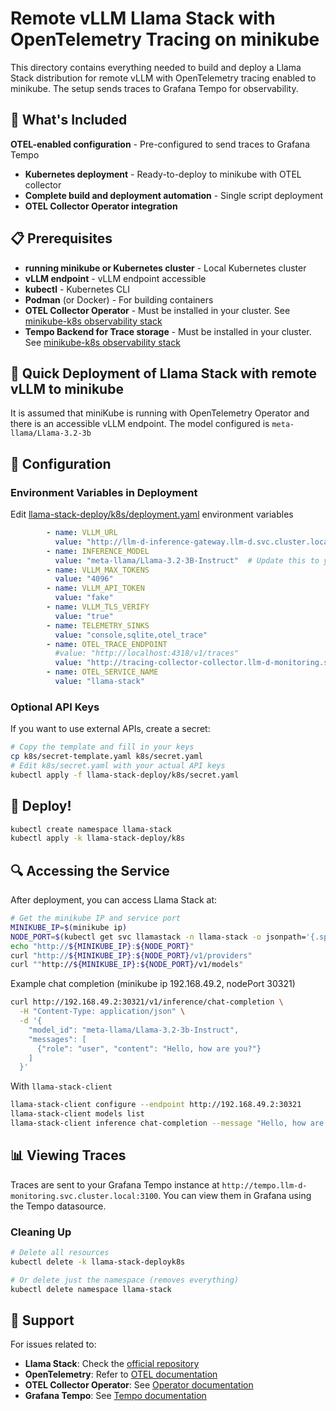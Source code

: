 # Remote vLLM Llama Stack with OpenTelemetry Tracing on minikube

This directory contains everything needed to build and deploy a Llama Stack distribution for remote vLLM with OpenTelemetry tracing enabled to minikube.
The setup sends traces to Grafana Tempo for observability.

## 🎯 What's Included

 **OTEL-enabled configuration** - Pre-configured to send traces to Grafana Tempo
- **Kubernetes deployment** - Ready-to-deploy to minikube with OTEL collector
- **Complete build and deployment automation** - Single script deployment
- **OTEL Collector Operator integration**

## 📋 Prerequisites

- **running minikube or Kubernetes cluster** - Local Kubernetes cluster
- **vLLM endpoint** - vLLM endpoint accessible
- **kubectl** - Kubernetes CLI
- **Podman** (or Docker) - For building containers
- **OTEL Collector Operator** - Must be installed in your cluster. See [minikube-k8s observability stack](../README.md)
- **Tempo Backend for Trace storage** - Must be installed in your cluster. See [minikube-k8s observability stack](../README.md)


## 🚀 Quick Deployment of Llama Stack with remote vLLM to minikube

It is assumed that miniKube is running with OpenTelemetry Operator and there is an accessible vLLM endpoint.
The model configured is `meta-llama/Llama-3.2-3b`

## 🔧 Configuration

### Environment Variables in Deployment

Edit [llama-stack-deploy/k8s/deployment.yaml](./llama-stack-deploy/k8s/deployment.yaml) environment variables

```yaml
        - name: VLLM_URL
          value: "http://llm-d-inference-gateway.llm-d.svc.cluster.local:80/v1"
        - name: INFERENCE_MODEL
          value: "meta-llama/Llama-3.2-3B-Instruct"  # Update this to your model
        - name: VLLM_MAX_TOKENS
          value: "4096"
        - name: VLLM_API_TOKEN
          value: "fake"
        - name: VLLM_TLS_VERIFY
          value: "true"
        - name: TELEMETRY_SINKS
          value: "console,sqlite,otel_trace"
        - name: OTEL_TRACE_ENDPOINT
          #value: "http://localhost:4318/v1/traces"
          value: "http://tracing-collector-collector.llm-d-monitoring.svc.cluster.local:4318/v1/traces"
        - name: OTEL_SERVICE_NAME
          value: "llama-stack"
```

### Optional API Keys

If you want to use external APIs, create a secret:

```bash
# Copy the template and fill in your keys
cp k8s/secret-template.yaml k8s/secret.yaml
# Edit k8s/secret.yaml with your actual API keys
kubectl apply -f llama-stack-deploy/k8s/secret.yaml
```

## 🚀 Deploy!

```bash
kubectl create namespace llama-stack
kubectl apply -k llama-stack-deploy/k8s
```

## 🔍 Accessing the Service

After deployment, you can access Llama Stack at:

```bash
# Get the minikube IP and service port
MINIKUBE_IP=$(minikube ip)
NODE_PORT=$(kubectl get svc llamastack -n llama-stack -o jsonpath='{.spec.ports[0].nodePort}')
echo "http://${MINIKUBE_IP}:${NODE_PORT}"
curl "http://${MINIKUBE_IP}:${NODE_PORT}/v1/providers"
curl ""http://${MINIKUBE_IP}:${NODE_PORT}/v1/models"
```

Example chat completion (minikube ip 192.168.49.2, nodePort 30321)

```bash
curl http://192.168.49.2:30321/v1/inference/chat-completion \
  -H "Content-Type: application/json" \
  -d '{
    "model_id": "meta-llama/Llama-3.2-3b-Instruct",
    "messages": [
      {"role": "user", "content": "Hello, how are you?"}
    ]
  }'
```

With `llama-stack-client`

```bash
llama-stack-client configure --endpoint http://192.168.49.2:30321
llama-stack-client models list
llama-stack-client inference chat-completion --message "Hello, how are you?"
```

## 📊 Viewing Traces

Traces are sent to your Grafana Tempo instance at `http://tempo.llm-d-monitoring.svc.cluster.local:3100`. You can view them in Grafana using the Tempo datasource.

### Cleaning Up

```bash
# Delete all resources
kubectl delete -k llama-stack-deployk8s

# Or delete just the namespace (removes everything)
kubectl delete namespace llama-stack
```

## 🤝 Support

For issues related to:
- **Llama Stack**: Check the [official repository](https://github.com/meta-llama/llama-stack)
- **OpenTelemetry**: Refer to [OTEL documentation](https://opentelemetry.io/docs/)
- **OTEL Collector Operator**: See [Operator documentation](https://github.com/open-telemetry/opentelemetry-operator)
- **Grafana Tempo**: See [Tempo documentation](https://grafana.com/docs/tempo/)
